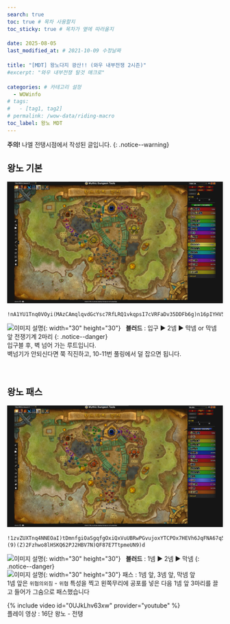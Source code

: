 ```yaml
---
search: true
toc: true # 목차 사용할지
toc_sticky: true # 목차가 옆에 따라올지

date: 2025-08-05
last_modified_at: # 2021-10-09 수정날짜

title: "[MDT] 왕노다지 광산!! (와우 내부전쟁 2시즌)"
#excerpt: "와우 내부전쟁 탈것 매크로"

categories: # 카테고리 설정
  - WOWinfo
# tags:
#   - [tag1, tag2]
# permalink: /wow-data/riding-macro
toc_label: 왕노 MDT
---
```

**주의!** 나엘 전탱시점에서 작성된 글입니다.
{: .notice--warning}  

## 왕노 기본

![이미지 설명](/assets/img/wow/wowinfo/2025-08-05-wowinfo-mdt-ml/1.webp)

```  
!nA1YU1Tnq0VOyi(MAzCAmqlqvdGcYsc7RfLRQ1vkqpsI7cVRFaDv35DDFb6g)n16pIYHV51Xb124ELjp6mZCMZqjfs9Ev7vDDZtFqVSompPAyuIQ965X5L3D1OEBt)9t9Zwy7BZVbwFy6g15Q2P9Jh0lVzFDB(OD9vvJ4KBT7lQgUznli)IF4QXD9QHXgK7d4pSQPs1qGp3G)lBJle4kMGxvrLveHuwR6FfJMatkal5msTGtqyQOwqPayscm1b2adzrYPmoNHLamMnnqjWmpZvPnUqsQQeMBGqiubt65FdkZmWxWP11MCGXW1vyot45Naq2aDYLgcIeteiH0uFMKr6Z2OAybllKjuAJ6xAdu1lUd6f3b)c7a)2UP)I5ZNE43F6p(TNE4pV)Y)5X)6F)7hvTZh(f91BX2zBN7QwmVg4P9viu9zupzg5)CqwBpFCEUB04kU)Yx)R6L5BVfcYKzxF3pYdtIod5ycxrod9nyQFy6QX7V8W86AInZfFwRV1YWNaNhq(h3hhtoWyH7naUSfdXaw2124MRjqJdeQmxhlG0AYsomyvSxAbFuMdbca2goVtyZp1OA77Rm)4BtGuu7(29vyYiKWyVXSUymi6ZZCWI84ZYCG2emfDUzmlqwA1EgKtKqy5HIZnxfvjQDlwPLDlPjbRhPWIsYylqsUDeRYC6bWPCM0bAwQwrfYpViu0cIj5eZIWdexv13RpK0nuukbKYiX5usZPmbmrjw33NuFFtgXIQvUWgig(M(vraIf1M7mR0ZtwLqi7qqDeAjpZMXZ6tPJtiH5GTS6oSk21sDGLNKxWn8TDwUMbUOLGdXWAKX4IMTBmbt(FQawz3Q7W90ahcrTrTbZSvtdMBRIgSWxusLBKS2gSgItyGIdkg7uw4AuTnBDRvxuG2HKOGflqwrbgSzne)mzSydhkikQwI7gi(61vWexftYf40yGZmIlhVS9xS05MsXSi3qXi)1gcq2uctlaZobCWEB9RNybDOBcdEyE0bK6MSyAM6Z8S(mX59Cdm(zJi8Gb19KtSNASvRKX0fqYvp)e3y(iuXdo8hI6KeiUC17p1sNLU1Uu2)4dHl(vfroDMqCsbNpVan1tNOE25WvpdIxlSpT769Lf9027mpIZkgHfA3pmQ)Kgwu1QN0hV71RRd3mD0S3QVp6q(D7t3ONNSV8gYuaMh(RpcV03bv7QE084E4ff95auFTld9B)uF)Q29IazzZ(qN5ME7NV7WhxE7pIgm2HH((HR3h3UZ6tAp2naQ6b9n7dJquG8RFrR)55XUI)5hMhM0DQdwMv)3p
```  
![이미지 설명](https://wow.zamimg.com/images/wow/icons/large/spell_nature_bloodlust.jpg){: width="30" height="30"} 
&nbsp;&nbsp;**블러드** : 입구 ▶ 2넴 ▶ 막넴 or 막넴 앞 전쟁기계 2마리
{: .notice--danger}  
입구블 후, 벽 넘어 가는 루트입니다.  
벽넘기가 안되신다면 쭉 직진하고, 10-11번 풀링에서 덜 잡으면 됩니다.  
<br>
<br>

## 왕노 패스

![이미지 설명](/assets/img/wow/wowinfo/2025-08-05-wowinfo-mdt-ml/2.webp)

```
!1zvZUXTnq4NNEOaI)tDmnfgiOaSgqfgOxiQxVuUBRwPGvujoxYTCPOx7HEVh6JqFNA67q5m8hrUo2EXcTIdN5B(((gkzj2FWoC8044Ph2M8FWAis7W7DUFnCLD4(JhxMVZDz90YS1i4m7WdltlxU9(jN37EZ84cS)M7D8jRjKJ5TZhCxE92QF58RH1xTgviJB(f8NNMF0(nHTIbK27D3pT5wdz0qIFbFOwtN1WGV9WVQw4gfTtOKDDCDhtP192XVwW3dM1eSwky9kjJq5QEfNdbZ2dMhdoegbJuYfsPGQHWeimi7blszUBFHB0SUovydmgJRe6u(9aBuf8nsEFFadcbTVJkfQu(zqiEGJIWqX0uMIO0H(lagDcTf2adw3qtK9f6FPfiDV4kKxCf6lSc8)W7ardCbVDBAAx8Y7HvThkWYgch4piRbMXqyqpBiIAbJJXgfhrL4KqanlbvKljUhmprdPDyCSl8xKnY9rUt9f30ojciiJBzQsjuWXBkWlKrqTxfzWcUdFsPZHkqs1mZ71jvIPt0WXyVrtiT)Qnvx0rrxLVL0ePSPK8McWQtSOeEoXSJaRzlECstKXHlfEHUuK9D31no6oSN)OOOWDPBGbpQaYMIqA9O94U11AxXyhBusxtXPUXrBzikt9IVa1tQ23rcaBlyHQrTmz)s)uKLSYagKBz2kPBBeAz1I1Qa9wDeTOPLVYsziQ6eqAh3PXchzlAJytjfgm7MmLrW4OgL9fyfEYqcFKXzaokFub0HqMqrHHL1qvylBchsgfKES7mujsMgwhwTgYE34gjlQSXaLSF7DGOsluzBzDtLh8Xfl0q54KKhRPJtDD6G0OBoqU4Ps9XIjIUw0(zymSTz8yBZq1GMvE0AE9aWo8IfJe5ys6OK(yX0nIfAM9yqzf1JkqLhiFEcvu00NnaKp(WBtw60StIo4PmOBmaY0mQj1KIiyLrWMN4nrMq0abErp8j9CFiIvnejRAGRM9aOUFEtd6IMwA8meA8itA0LckOebc6rJIfnDWHUbJs7ZFSqY6D1JhGRWEG2m8XAF8i1(Shaa29NpFcHTD5IB2FB45JiPMVXW2Hj37CWnTdUz35p8Q11tpoFoS2AILIr(TBZp6wMX3TIe66bVZDgEdQd2Hv3K7bp8cA1hVC50O)7hhxD(YJKtOX7Ek89N)Z)4F)0)8XF6)(9)(Z)2Fzhwo8lHSKQ62PJ2HBV7N)QF87E7TtpmeUN9)d
```

![이미지 설명](https://wow.zamimg.com/images/wow/icons/large/spell_nature_bloodlust.jpg){: width="30" height="30"} 
&nbsp;&nbsp;**블러드** : 1넴 ▶ 2넴 ▶ 막넴
{: .notice--danger}  
![이미지 설명](https://wow.zamimg.com/images/wow/icons/large/ability_ambush.jpg){: width="30" height="30"} 패스 : 1넴 앞, 3넴 앞, 막넴 앞  
1넴 앞은 `위협의외침` - `위협` 특성을 찍고 왼쪽무리에 공포를 넣은 다음 1넴 앞 3마리를 끌고 들어가 그숨으로 패스했습니다
<br>

{% include video id="0UJkLhv63xw" provider="youtube" %}  
플레이 영상 : 16단 왕노 - 전탱
<br>
<br>